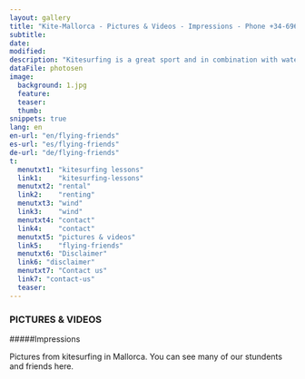 ```yaml
---
layout: gallery
title: "Kite-Mallorca - Pictures & Videos - Impressions - Phone +34-696-264729"
subtitle: 
date: 
modified:
description: "Kitesurfing is a great sport and in combination with water, waves and wind very well suited for brilliant photos. When do you make your pictureswith us?"
dataFile: photosen
image:
  background: 1.jpg
  feature:
  teaser:
  thumb:
snippets: true
lang: en
en-url: "en/flying-friends"
es-url: "es/flying-friends"
de-url: "de/flying-friends"
t:
  menutxt1: "kitesurfing lessons"
  link1:    "kitesurfing-lessons"
  menutxt2: "rental"
  link2:    "renting"
  menutxt3: "wind"
  link3:    "wind"
  menutxt4: "contact"
  link4:    "contact"
  menutxt5: "pictures & videos"
  link5:    "flying-friends"
  menutxt6: "Disclaimer"
  link6: "disclaimer"
  menutxt7: "Contact us"
  link7: "contact-us"
  teaser:
---
```


### PICTURES & VIDEOS

#####Impressions

Pictures from kitesurfing in Mallorca. You can see many of our stundents and friends here.

